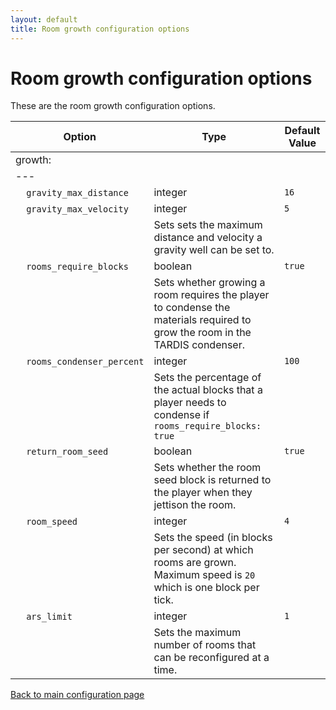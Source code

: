 ```yaml
---
layout: default
title: Room growth configuration options
---
```


# Room growth configuration options

These are the room growth configuration options.

| Option                                            | Type                                                                                                                         | Default Value |
|---------------------------------------------------|------------------------------------------------------------------------------------------------------------------------------|---------------|
| growth:                                           |
| ---                                               |
| &nbsp;&nbsp;&nbsp;&nbsp;`gravity_max_distance`    | integer                                                                                                                      | `16`          |
| &nbsp;&nbsp;&nbsp;&nbsp;`gravity_max_velocity`    | integer                                                                                                                      | `5`           |
| &nbsp;                                            | Sets sets the maximum distance and velocity a gravity well can be set to.                                                    |
| &nbsp;&nbsp;&nbsp;&nbsp;`rooms_require_blocks`    | boolean                                                                                                                      | `true`        |
| &nbsp;                                            | Sets whether growing a room requires the player to condense the materials required to grow the room in the TARDIS condenser. |
| &nbsp;&nbsp;&nbsp;&nbsp;`rooms_condenser_percent` | integer                                                                                                                      | `100`         |
| &nbsp;                                            | Sets the percentage of the actual blocks that a player needs to condense if `rooms_require_blocks: true`                     |
| &nbsp;&nbsp;&nbsp;&nbsp;`return_room_seed`        | boolean                                                                                                                      | `true`        |
| &nbsp;                                            | Sets whether the room seed block is returned to the player when they jettison the room.                                      |
| &nbsp;&nbsp;&nbsp;&nbsp;`room_speed`              | integer                                                                                                                      | `4`           |
| &nbsp;                                            | Sets the speed (in blocks per second) at which rooms are grown. Maximum speed is `20` which is one block per tick.           |
| &nbsp;&nbsp;&nbsp;&nbsp;`ars_limit`               | integer                                                                                                                      | `1`           |
| &nbsp;                                            | Sets the maximum number of rooms that can be reconfigured at a time.                                                         |

[Back to main configuration page](configuration.html)

